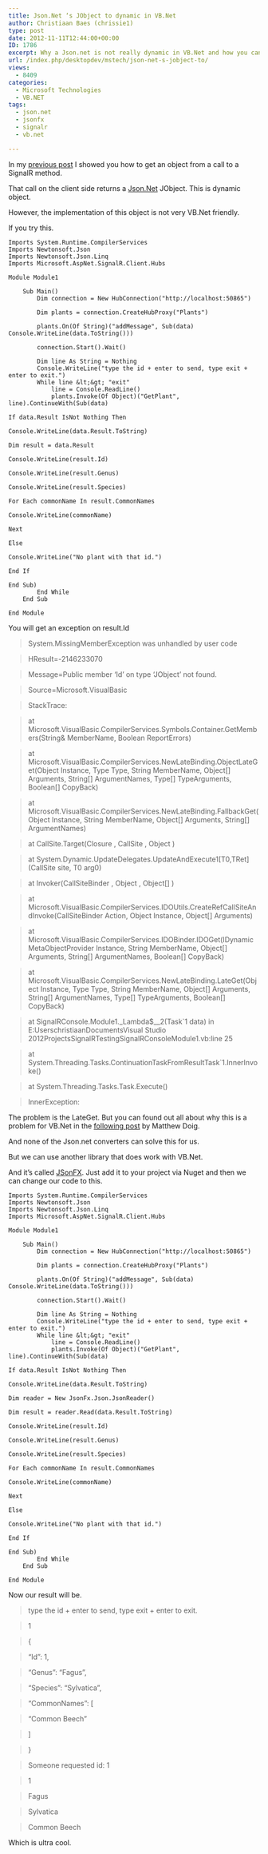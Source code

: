 ```yaml
---
title: Json.Net ‘s JObject to dynamic in VB.Net
author: Christiaan Baes (chrissie1)
type: post
date: 2012-11-11T12:44:00+00:00
ID: 1786
excerpt: Why a Json.net is not really dynamic in VB.Net and how you can use Jsonfx to work around that.
url: /index.php/desktopdev/mstech/json-net-s-jobject-to/
views:
  - 8409
categories:
  - Microsoft Technologies
  - VB.NET
tags:
  - json.net
  - jsonfx
  - signalr
  - vb.net

---
```

In my [previous post][1] I showed you how to get an object from a call to a SignalR method.

That call on the client side returns a [Json.Net][2] JObject. This is dynamic object.

However, the implementation of this object is not very VB.Net friendly. 

If you try this.

```vbnet
Imports System.Runtime.CompilerServices
Imports Newtonsoft.Json
Imports Newtonsoft.Json.Linq
Imports Microsoft.AspNet.SignalR.Client.Hubs

Module Module1

    Sub Main()
        Dim connection = New HubConnection("http://localhost:50865")

        Dim plants = connection.CreateHubProxy("Plants")

        plants.On(Of String)("addMessage", Sub(data) Console.WriteLine(data.ToString()))

        connection.Start().Wait()

        Dim line As String = Nothing
        Console.WriteLine("type the id + enter to send, type exit + enter to exit.")
        While line &lt;&gt; "exit"
            line = Console.ReadLine()
            plants.Invoke(Of Object)("GetPlant", line).ContinueWith(Sub(data)
                                                                        If data.Result IsNot Nothing Then
                                                                            Console.WriteLine(data.Result.ToString)
                                                                            Dim result = data.Result
                                                                            Console.WriteLine(result.Id)
                                                                            Console.WriteLine(result.Genus)
                                                                            Console.WriteLine(result.Species)
                                                                            For Each commonName In result.CommonNames
                                                                                Console.WriteLine(commonName)
                                                                            Next
                                                                        Else
                                                                            Console.WriteLine("No plant with that id.")
                                                                        End If
                                                                    End Sub)
        End While
    End Sub

End Module
```
You will get an exception on result.Id

> System.MissingMemberException was unhandled by user code
    
> HResult=-2146233070
    
> Message=Public member &#8216;Id&#8217; on type &#8216;JObject&#8217; not found.
    
> Source=Microsoft.VisualBasic
    
> StackTrace:
         
> at Microsoft.VisualBasic.CompilerServices.Symbols.Container.GetMembers(String& MemberName, Boolean ReportErrors)
         
> at Microsoft.VisualBasic.CompilerServices.NewLateBinding.ObjectLateGet(Object Instance, Type Type, String MemberName, Object[] Arguments, String[] ArgumentNames, Type[] TypeArguments, Boolean[] CopyBack)
         
> at Microsoft.VisualBasic.CompilerServices.NewLateBinding.FallbackGet(Object Instance, String MemberName, Object[] Arguments, String[] ArgumentNames)
         
> at CallSite.Target(Closure , CallSite , Object )
         
> at System.Dynamic.UpdateDelegates.UpdateAndExecute1\[T0,TRet\](CallSite site, T0 arg0)
         
> at Invoker(CallSiteBinder , Object , Object[] )
         
> at Microsoft.VisualBasic.CompilerServices.IDOUtils.CreateRefCallSiteAndInvoke(CallSiteBinder Action, Object Instance, Object[] Arguments)
         
> at Microsoft.VisualBasic.CompilerServices.IDOBinder.IDOGet(IDynamicMetaObjectProvider Instance, String MemberName, Object[] Arguments, String[] ArgumentNames, Boolean[] CopyBack)
         
> at Microsoft.VisualBasic.CompilerServices.NewLateBinding.LateGet(Object Instance, Type Type, String MemberName, Object[] Arguments, String[] ArgumentNames, Type[] TypeArguments, Boolean[] CopyBack)
         
> at SignalRConsole.Module1.\_Lambda$\__2(Task\`1 data) in E:UserschristiaanDocumentsVisual Studio 2012ProjectsSignalRTestingSignalRConsoleModule1.vb:line 25
         
> at System.Threading.Tasks.ContinuationTaskFromResultTask\`1.InnerInvoke()
         
> at System.Threading.Tasks.Task.Execute()
    
> InnerException: 

The problem is the LateGet. But you can found out all about why this is a problem for VB.Net in the [following post][3] by Matthew Doig.

And none of the Json.net converters can solve this for us. 

But we can use another library that does work with VB.Net.

And it&#8217;s called [JSonFX][4]. Just add it to your project via Nuget and then we can change our code to this.

```vbnet
Imports System.Runtime.CompilerServices
Imports Newtonsoft.Json
Imports Newtonsoft.Json.Linq
Imports Microsoft.AspNet.SignalR.Client.Hubs

Module Module1

    Sub Main()
        Dim connection = New HubConnection("http://localhost:50865")

        Dim plants = connection.CreateHubProxy("Plants")

        plants.On(Of String)("addMessage", Sub(data) Console.WriteLine(data.ToString()))

        connection.Start().Wait()

        Dim line As String = Nothing
        Console.WriteLine("type the id + enter to send, type exit + enter to exit.")
        While line &lt;&gt; "exit"
            line = Console.ReadLine()
            plants.Invoke(Of Object)("GetPlant", line).ContinueWith(Sub(data)
                                                                        If data.Result IsNot Nothing Then
                                                                            Console.WriteLine(data.Result.ToString)
                                                                            Dim reader = New JsonFx.Json.JsonReader()
                                                                            Dim result = reader.Read(data.Result.ToString)
                                                                            Console.WriteLine(result.Id)
                                                                            Console.WriteLine(result.Genus)
                                                                            Console.WriteLine(result.Species)
                                                                            For Each commonName In result.CommonNames
                                                                                Console.WriteLine(commonName)
                                                                            Next
                                                                        Else
                                                                            Console.WriteLine("No plant with that id.")
                                                                        End If
                                                                    End Sub)
        End While
    End Sub

End Module
```
Now our result will be.

> type the id + enter to send, type exit + enter to exit.
  
> 1
  
> {
    
> &#8220;Id&#8221;: 1,
    
> &#8220;Genus&#8221;: &#8220;Fagus&#8221;,
    
> &#8220;Species&#8221;: &#8220;Sylvatica&#8221;,
    
> &#8220;CommonNames&#8221;: [
      
> &#8220;Common Beech&#8221;
    
> ]
  
> }
  
> Someone requested id: 1
  
> 1
  
> Fagus
  
> Sylvatica
  
> Common Beech

Which is ultra cool.

 [1]: /index.php/WebDev/ServerProgramming/signalr-and-vb-net-hubs
 [2]: http://json.codeplex.com/
 [3]: http://www.broadcastbabble.com/why-vb-net-needs-a-dynamic-keyword/
 [4]: http://www.jsonfx.net/
